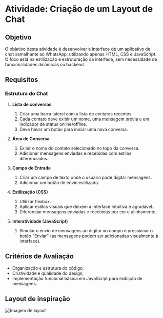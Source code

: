# Atividade: Criação de um Layout de Chat

## Objetivo

O objetivo desta atividade é desenvolver a interface de um aplicativo de chat semelhante ao
WhatsApp, utilizando apenas HTML, CSS e JavaScript. O foco está na estilização e
estruturação da interface, sem necessidade de funcionalidades dinâmicas ou backend.

## Requisitos

### Estrutura do Chat

1. **Lista de conversas**
   1. Criar uma barra lateral com a lista de contatos recentes.
   2. Cada contato deve exibir um nome, uma mensagem prévia e um indicador de status online/offline.
   3. Deve haver um botão para iniciar uma nova conversa.

2. **Área de Conversa**
   1. Exibir o nome do contato selecionado no topo da conversa.
   2. Adicionar mensagens enviadas e recebidas com estilos diferenciados.

3. **Campo de Entrada**
   1. Criar um campo de texto onde o usuário pode digitar mensagens.
   2. Adicionar um botão de envio estilizado.
4. **Estilização (CSS)**
   1. Utilizar flexbox.
   2. Aplicar estilos visuais que deixem a interface intuitiva e agradável.
   3. Diferenciar mensagens enviadas e recebidas por cor e alinhamento.
5. **Interatividade (JavaScript)**
   1. Simular o envio de mensagens ao digitar no campo e pressionar o botão "Enviar" (as mensagens podem ser adicionadas visualmente à interface).

## Critérios de Avaliação

- Organização e estrutura do código;
- Criatividade e qualidade do design;
- Implementação funcional básica em JavaScript para exibição de mensagens.

## Layout de inspiração

![Imagem de layout][img-layout]

[img-layout]: https://i.postimg.cc/PrYwzqW4/0.jpg "Modelo de tela"